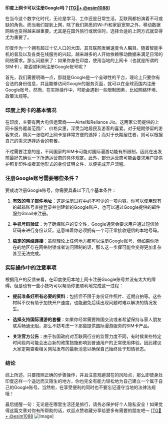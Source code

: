 **印度上网卡可以注册Google吗？[[TG💪+ @esim1088](https://t.me/s/esim1088)]**

在当今这个数字化时代，无论是学习、工作还是日常生活，互联网都扮演着不可或缺的角色。而当我们提到上网，除了我们熟悉的Wi-Fi和家庭宽带之外，移动数据网络也变得越来越重要。尤其是在国外旅行或居住时，选择合适的上网方式就显得尤为重要了。

印度作为一个拥有超过十亿人口的大国，其互联网发展速度令人瞩目。随着智能手机的普及以及各类在线服务的兴起，越来越多的人开始依赖移动数据来满足日常的网络需求。那么问题来了：如果你身在印度，使用当地的上网卡（也就是所谓的SIM卡），能否顺利地注册Google账号呢？

首先，我们需要明确一点，那就是Google是一个全球性的平台，理论上只要你有合法的身份信息，并且能够访问Google的服务页面，就可以在全球范围内注册Google账号。然而，在实际操作中，可能会遇到一些限制因素，比如网络环境、政策法规等。

### 印度上网卡的基本情况

在印度，主要有两大电信运营商——Airtel和Reliance Jio。这两家公司提供的上网卡服务覆盖范围广、价格实惠，深受当地居民及游客的喜爱。对于短期停留的游客来说，购买一张临时上网卡是非常方便的选择；而对于长期居住者，则可以根据自己的需求选择适合的套餐。

不过需要注意的是，不同国家的SIM卡可能对国际漫游功能有所限制，因此在出发前最好先确认一下所选运营商的具体规定。此外，部分运营商可能会要求用户提供护照复印件或者其他形式的身份证明文件，以便完成开户流程。

### 注册Google账号需要哪些条件？

要成功注册Google账号，你需要具备以下几个基本条件：

1. **有效的电子邮件地址**：这是注册过程中必不可少的一项内容。你可以使用现有的邮箱账号直接登录并创建新的Google账户，也可以通过Google提供的邮件服务Gmail来注册。
   
2. **手机号码验证**：为了确保账户的安全性，Google通常会要求用户通过短信验证码来进行身份认证。这意味着你必须拥有一个可正常接收短信的本地号码。

3. **稳定的网络连接**：虽然理论上任何地方都可以注册Google账号，但如果你所在的地区存在网络封锁或者访问限制的话，那么这一步骤可能会变得更加复杂甚至无法完成。

### 实际操作中的注意事项

根据用户的反馈来看，在印度使用本地上网卡注册Google账号并没有太大的障碍。但是也有一些小技巧可以帮助你更顺利地完成这一过程：

- **提前准备好所有必要的资料**：包括但不限于身份证件照片、近期自拍等。这些材料不仅有助于加快开户速度，也能避免后续出现问题时难以解决的情况发生。

- **选择支持国际漫游的套餐**：如果你经常需要跨国交流或者希望保持与家人朋友联系畅通无阻，那么不妨考虑一下那些提供国际漫游服务的SIM卡产品。

- **关注官方公告**：由于各国政府对互联网行业的监管力度不同，有时候某些特定时间段内可能会出台新的政策措施影响到普通用户的正常使用体验。因此建议大家定期查看相关网站发布的最新消息以确保自己始终处于知情状态。

### 结论

综上所述，只要按照正确的步骤操作，并且注意规避潜在的风险点，那么即使身处印度这样一个遥远而又陌生的地方，你也完全有能力轻松地为自己建立一个属于自己的Google账号。当然啦，在享受便利的同时也不要忘记遵守当地的法律法规哦！

最后提醒一句：无论是在哪里生活还是旅行，请务必保护好个人隐私安全！如果觉得这篇文章对你有所帮助的话，欢迎点赞收藏分享给更多有需要的朋友吧～ [[TG💪+ @esim1088](https://t.me/s/esim1088) ![Image](https://i.postimg.cc/4NQfJmqS/Snipaste-2025-05-13-00-14-12.png)]